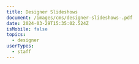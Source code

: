 ```yaml
---
title: Designer Slideshows
document: /images/cms/designer-slideshows-.pdf
date: 2024-03-29T15:35:02.524Z
isMobile: false
topics:
  - designer
userTypes:
  - staff
---
```

